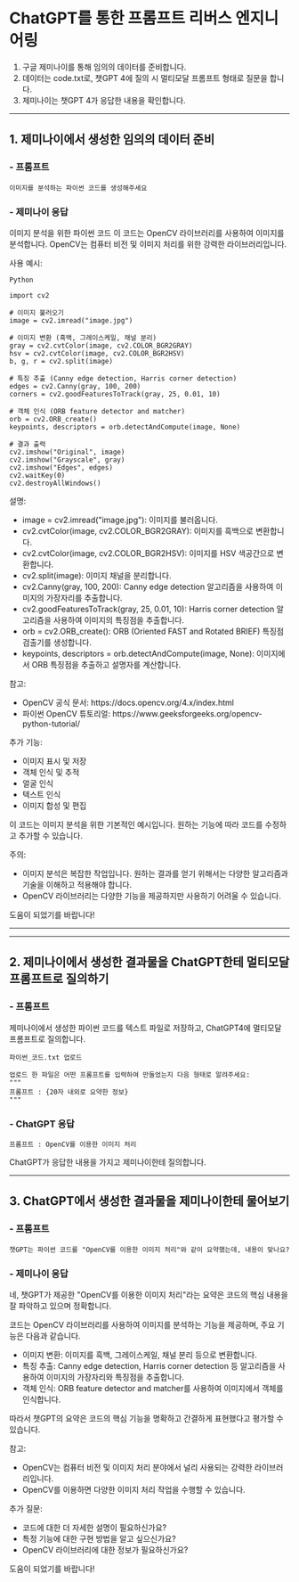 # ChatGPT를 통한 프롬프트 리버스 엔지니어링
1. 구글 제미나이를 통해 임의의 데이터를 준비합니다.
2. 데이터는 code.txt로, 챗GPT 4에 질의 시 멀티모달 프롬프트 형태로 질문을 합니다.
3. 제미나이는 챗GPT 4가 응답한 내용을 확인합니다.
---
## 1. 제미나이에서 생성한 임의의 데이터 준비
### - 프롬프트
```
이미지를 분석하는 파이썬 코드를 생성해주세요
```
### - 제미나이 응답

이미지 분석을 위한 파이썬 코드
이 코드는 OpenCV 라이브러리를 사용하여 이미지를 분석합니다. OpenCV는 컴퓨터 비전 및 이미지 처리를 위한 강력한 라이브러리입니다.

사용 예시:
```
Python

import cv2

# 이미지 불러오기
image = cv2.imread("image.jpg")

# 이미지 변환 (흑백, 그레이스케일, 채널 분리)
gray = cv2.cvtColor(image, cv2.COLOR_BGR2GRAY)
hsv = cv2.cvtColor(image, cv2.COLOR_BGR2HSV)
b, g, r = cv2.split(image)

# 특징 추출 (Canny edge detection, Harris corner detection)
edges = cv2.Canny(gray, 100, 200)
corners = cv2.goodFeaturesToTrack(gray, 25, 0.01, 10)

# 객체 인식 (ORB feature detector and matcher)
orb = cv2.ORB_create()
keypoints, descriptors = orb.detectAndCompute(image, None)

# 결과 출력
cv2.imshow("Original", image)
cv2.imshow("Grayscale", gray)
cv2.imshow("Edges", edges)
cv2.waitKey(0)
cv2.destroyAllWindows()
```

설명:<br>
<ul>
<li>
image = cv2.imread("image.jpg"): 이미지를 불러옵니다.
</li>
<li>
cv2.cvtColor(image, cv2.COLOR_BGR2GRAY): 이미지를 흑백으로 변환합니다.
</li>
<li>
cv2.cvtColor(image, cv2.COLOR_BGR2HSV): 이미지를 HSV 색공간으로 변환합니다.
</li>
<li>
cv2.split(image): 이미지 채널을 분리합니다.
</li>
<li>
cv2.Canny(gray, 100, 200): Canny edge detection 알고리즘을 사용하여 이미지의 가장자리를 추출합니다.
</li>
<li>
cv2.goodFeaturesToTrack(gray, 25, 0.01, 10): Harris corner detection 알고리즘을 사용하여 이미지의 특징점을 추출합니다.
</li>
<li>
orb = cv2.ORB_create(): ORB (Oriented FAST and Rotated BRIEF) 특징점 검출기를 생성합니다.
</li>
<li>
keypoints, descriptors = orb.detectAndCompute(image, None): 이미지에서 ORB 특징점을 추출하고 설명자를 계산합니다.
</li>
</ul>

참고:<br>
<ul>
<li>
OpenCV 공식 문서: https://docs.opencv.org/4.x/index.html
</li>
<li>
파이썬 OpenCV 튜토리얼: https://www.geeksforgeeks.org/opencv-python-tutorial/
</li>
</ul>

추가 기능:
<ul>
<li>
이미지 표시 및 저장
</li>
<li>
객체 인식 및 추적
</li>
<li>
얼굴 인식
</li>
<li>
텍스트 인식
</li>
<li>
이미지 합성 및 편집
</li>
</ul>

이 코드는 이미지 분석을 위한 기본적인 예시입니다. 원하는 기능에 따라 코드를 수정하고 추가할 수 있습니다.

주의:
<ul>
<li>
이미지 분석은 복잡한 작업입니다. 원하는 결과를 얻기 위해서는 다양한 알고리즘과 기술을 이해하고 적용해야 합니다.
</li>
<li>
OpenCV 라이브러리는 다양한 기능을 제공하지만 사용하기 어려울 수 있습니다.
</li>
</ul>

도움이 되었기를 바랍니다!

---


---
## 2. 제미나이에서 생성한 결과물을 ChatGPT한테 멀티모달 프롬프트로 질의하기
### - 프롬프트
제미나이에서 생성한 파이썬 코드를 텍스트 파일로 저장하고, ChatGPT4에 멀티모달 프롬프트로 질의합니다.

```
파이썬_코드.txt 업로드

업로드 한 파일은 어떤 프롬프트를 입력하여 만들었는지 다음 형태로 알려주세요:
"""
프롬프트 : {20자 내외로 요약한 정보}
"""
```
### - ChatGPT 응답
```
프롬프트 : OpenCV를 이용한 이미지 처리
```

ChatGPT가 응답한 내용을 가지고 제미나이한테 질의합니다.

---

## 3. ChatGPT에서 생성한 결과물을 제미나이한테 물어보기
### - 프롬프트
```
챗GPT는 파이썬 코드를 "OpenCV를 이용한 이미지 처리"와 같이 요약했는데, 내용이 맞나요?
```
### - 제미나이 응답
네, 챗GPT가 제공한 "OpenCV를 이용한 이미지 처리"라는 요약은 코드의 핵심 내용을 잘 파악하고 있으며 정확합니다.

코드는 OpenCV 라이브러리를 사용하여 이미지를 분석하는 기능을 제공하며, 주요 기능은 다음과 같습니다.

<ul>
<li>
이미지 변환: 이미지를 흑백, 그레이스케일, 채널 분리 등으로 변환합니다.
</li>
<li>
특징 추출: Canny edge detection, Harris corner detection 등 알고리즘을 사용하여 이미지의 가장자리와 특징점을 추출합니다.
</li>
<li>
객체 인식: ORB feature detector and matcher를 사용하여 이미지에서 객체를 인식합니다.
</li>
</ul>

따라서 챗GPT의 요약은 코드의 핵심 기능을 명확하고 간결하게 표현했다고 평가할 수 있습니다.

참고:
<ul>
<li>
OpenCV는 컴퓨터 비전 및 이미지 처리 분야에서 널리 사용되는 강력한 라이브러리입니다.
</li>
<li>
OpenCV를 이용하면 다양한 이미지 처리 작업을 수행할 수 있습니다.
</li>
</ul>

추가 질문:
<ul>
<li>
코드에 대한 더 자세한 설명이 필요하신가요?
</li>
<li>
특정 기능에 대한 구현 방법을 알고 싶으신가요?
</li>
<li>
OpenCV 라이브러리에 대한 정보가 필요하신가요?
</li>
</ul>

도움이 되었기를 바랍니다!